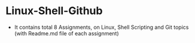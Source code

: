 # Linux-Shell-Github
- It contains total 8 Assignments, on Linux, Shell Scripting and Git topics (with Readme.md file of each assignment)


